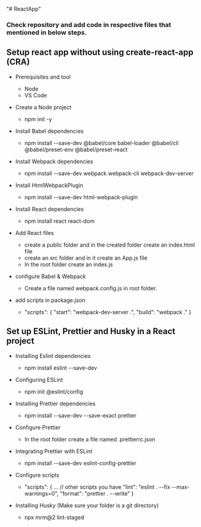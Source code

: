 "# ReactApp" 

### Check repository and add code in respective files that mentioned in below steps.

## Setup react app without using create-react-app (CRA)
  - Prerequisites and tool
    - Node
    - VS Code

  - Create a Node project
    - npm init -y

  - Install Babel dependencies
    - npm install --save-dev @babel/core babel-loader @babel/cli @babel/preset-env @babel/preset-react

  - Install Webpack dependencies
    - npm install --save-dev webpack webpack-cli webpack-dev-server

  - Install HtmlWebpackPlugin
    - npm install --save-dev html-webpack-plugin

  - Install React dependencies
    - npm install react react-dom 

  - Add React files
    - create a public folder and in the created folder create an index.html file
    - create an src folder and in it create an App.js file
    - In the root folder create an index.js

  - configure Babel & Webpack
    - Create a file named webpack.config.js in root folder.

  - add scripts in package.json
    - "scripts": {
    "start": "webpack-dev-server .",
    "build": "webpack ."
  }

  ## Set up ESLint, Prettier and Husky in a React project

  - Installing Eslint dependencies
    - npm install eslint --save-dev

  - Configuring ESLint
    - npm init @eslint/config

  - Installing Prettier dependencies
    - npm install --save-dev --save-exact prettier

  - Configure Prettier
    - In the root folder create a file named .prettierrc.json

  - Integrating Prettier with ESLint
    - npm install --save-dev eslint-config-prettier

  - Configure scripts
    - "scripts": {
                ... // other scripts you have
        "lint": "eslint . --fix --max-warnings=0",
        "format": "prettier . --write"
    }

  - Installing Husky (Make sure your folder is a git directory)
    - npx mrm@2 lint-staged




